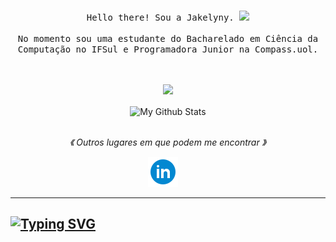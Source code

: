 <p align="center">
<br>
<samp>
    Hello there! Sou a Jakelyny. <img width="20" src="https://raw.githubusercontent.com/iampavangandhi/iampavangandhi/master/gifs/Hi.gif" width="20px">
    <br><br>No momento sou uma estudante do Bacharelado em Ciência da Computação no IFSul e Programadora Junior na Compass.uol.<br><br><br>
</samp>
<p align="center">
<img src="https://media.giphy.com/media/WUlplcMpOCEmTGBtBW/giphy.gif" width="150"> 
</em></p>
<p align="center">
<img align="center" src="https://github-readme-stats.vercel.app/api/top-langs/?username=Jakelyny&layout=compact&theme=radical" alt="My Github Stats"><br><br>

<p align="center">
  <i>《 Outros lugares em que podem me encontrar 》</i>
<p align="center">
<a href="https://www.linkedin.com/in/jakelyny-sousa-de-ara%C3%BAjo-37ba04213/"><img src="https://github.com/sarthak77/sarthak77/blob/master/icons/icons8-linkedin-circled-48.png" alt="LinkedIn"></a> &nbsp; &nbsp;
</p>

---
[![Typing SVG](https://readme-typing-svg.herokuapp.com?color=%E6E6FAFA&transition-delay=450ms&center=true&vCenter=true&width=1200&lines="𝘔𝘶𝘪𝘵𝘢𝘴+𝘱𝘦𝘴𝘴𝘰𝘢𝘴+𝘱𝘦𝘲𝘶𝘦𝘯𝘢𝘴,+𝘦𝘮+𝘭𝘶𝘨𝘢𝘳𝘦𝘴+𝘱𝘦𝘲𝘶𝘦𝘯𝘰𝘴,+𝘧𝘢𝘻𝘦𝘯𝘥𝘰+𝘤𝘰𝘪𝘴𝘢𝘴+𝘱𝘦𝘲𝘶𝘦𝘯𝘢𝘴,+𝘱𝘰𝘥𝘦𝘮+𝘮𝘶𝘥𝘢𝘳+𝘰+𝘮𝘶𝘯𝘥𝘰".+-+Eduardo+Galeano+-)](https://git.io/typing-svg)
---


